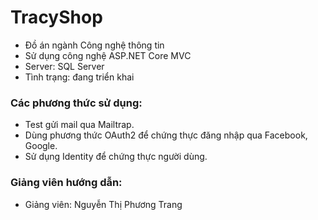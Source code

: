 ﻿# TracyShop
- Đồ án ngành Công nghệ thông tin
- Sử dụng công nghệ ASP.NET Core MVC
- Server: SQL Server
- Tình trạng: đang triển khai

### Các phương thức sử dụng:
- Test gửi mail qua Mailtrap.
- Dùng phương thức OAuth2 để chứng thực đăng nhập qua Facebook, Google.
- Sử dụng Identity để chứng thực người dùng.

### Giảng viên hướng dẫn:
- Giảng viên: Nguyễn Thị Phương Trang
